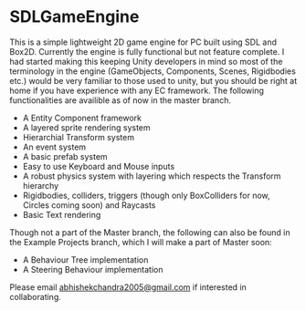 # SDLGameEngine

This is a simple lightweight 2D game engine for PC built using SDL and Box2D.
Currently the engine is fully functional but not feature complete. I had started making this keeping Unity developers in mind so most of the terminology in the engine (GameObjects, Components, Scenes, Rigidbodies etc.) would be very familiar to those used to unity, but you should be right at home if you have experience with any EC framework.
The following functionalities are availible as of now in the master branch.

- A Entity Component framework 
- A layered sprite rendering system 
- Hierarchial Transform system
- An event system
- A basic prefab system
- Easy to use Keyboard and Mouse inputs
- A robust physics system with layering which respects the Transform hierarchy
- Rigidbodies, colliders, triggers (though only BoxColliders for now, Circles coming soon) and Raycasts
- Basic Text rendering

Though not a part of the Master branch, the following can also be found in the Example Projects branch, which I will make a part of Master soon:
- A Behaviour Tree implementation
- A Steering Behaviour implementation

Please email abhishekchandra2005@gmail.com if interested in collaborating.

